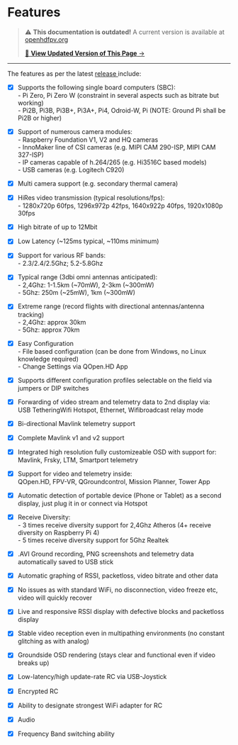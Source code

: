 # Features

<!-- LEGACY DOCUMENTATION NOTICE -->
> ⚠️ **This documentation is outdated!** A current version is available at [openhdfpv.org](https://openhdfpv.org)
> 
> [📖 **View Updated Version of This Page** →](https://openhdfpv.org)

---


The features as per the latest [release ](https://github.com/OpenHD/Open.HD/releases)include:

* [x] Supports the following single board computers (SBC):\
  \- Pi Zero, Pi Zero W (constraint in several aspects such as bitrate but working)\
  \- Pi2B, Pi3B, Pi3B+, Pi3A+, Pi4, Odroid-W, Pi  (NOTE: Ground Pi shall be Pi2B or higher)
* [x] Support of numerous camera modules:\
  \- Raspberry Foundation V1, V2 and HQ cameras\
  \- InnoMaker line of CSI cameras (e.g. MIPI CAM 290-ISP, MIPI CAM 327-ISP)\
  \- IP cameras capable of h.264/265 (e.g. Hi3516C based models)\
  \- USB cameras (e.g.  Logitech C920)
* [x] Multi camera support (e.g. secondary thermal camera)
* [x] HiRes video transmission (typical resolutions/fps):\
  \- 1280x720p 60fps, 1296x972p 42fps, 1640x922p 40fps, 1920x1080p 30fps
* [x] High bitrate of up to 12Mbit&#x20;
* [x] Low Latency (\~125ms typical, \~110ms minimum)
* [x] Support for various RF bands:\
  \- 2.3/2.4/2.5Ghz; 5.2-5.8Ghz&#x20;
* [x] Typical range (3dbi omni antennas anticipated):\
  \- 2,4Ghz: 1-1.5km (\~70mW), 2-3km (\~300mW)\
  \- 5Ghz: 250m (\~25mW), 1km (\~300mW)
* [x] Extreme range (record flights with directional antennas/antenna tracking)\
  \- 2,4Ghz: approx 30km\
  \- 5Ghz: approx 70km
* [x] Easy Configuration \
  \- File based configuration (can be done from Windows, no Linux knowledge required)\
  \- Change Settings via QOpen.HD App
* [x] Supports different configuration profiles selectable on the field via jumpers or DIP switches
* [x] Forwarding of video stream and telemetry data to 2nd display via:\
  USB TetheringWifi Hotspot, Ethernet, Wifibroadcast relay mode
* [x] Bi-directional Mavlink telemetry support
* [x] Complete Mavlink v1 and v2 support
* [x] Integrated high resolution fully customizeable OSD with support for: \
  Mavlink, Frsky, LTM, Smartport telemetry
* [x] Support for video and telemetry inside:\
  QOpen.HD, FPV-VR, QGroundcontrol, Mission Planner, Tower App
* [x] Automatic detection of portable device (Phone or Tablet) as a second display, just plug it in or connect via Hotspot&#x20;
* [x] Receive Diversity:\
  \- 3 times receive diversity support for 2,4Ghz Atheros (4+ receive diversity on Raspberry Pi 4)\
  \- 5 times receive diversity support for 5Ghz Realtek&#x20;
* [x] .AVI Ground recording, PNG screenshots and telemetry data automatically saved to USB stick
* [x] Automatic graphing of RSSI, packetloss, video bitrate and other data
* [x] No issues as with standard WiFi, no disconnection, video freeze etc, video will quickly recover
* [x] Live and responsive RSSI display with defective blocks and packetloss display
* [x] Stable video reception even in multipathing environments (no constant glitching as with analog)
* [x] Groundside OSD rendering (stays clear and functional even if video breaks up)
* [x] Low-latency/high update-rate RC via USB-Joystick
* [x] Encrypted RC
* [x] Ability to designate strongest WiFi adapter for RC
* [x] Audio
* [x] Frequency Band switching ability

